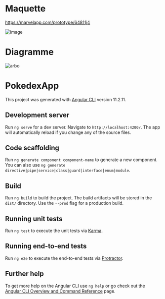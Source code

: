 # Maquette
https://marvelapp.com/prototype/64811j4

![image](https://user-images.githubusercontent.com/40793654/117727638-97aa9500-b1e8-11eb-8519-2fc1d59767a4.png)

# Diagramme
![arbo](https://user-images.githubusercontent.com/40793654/117724629-50baa080-b1e4-11eb-9711-83bad45760dd.jpg)

# PokedexApp

This project was generated with [Angular CLI](https://github.com/angular/angular-cli) version 11.2.11.

## Development server

Run `ng serve` for a dev server. Navigate to `http://localhost:4200/`. The app will automatically reload if you change any of the source files.

## Code scaffolding

Run `ng generate component component-name` to generate a new component. You can also use `ng generate directive|pipe|service|class|guard|interface|enum|module`.

## Build

Run `ng build` to build the project. The build artifacts will be stored in the `dist/` directory. Use the `--prod` flag for a production build.

## Running unit tests

Run `ng test` to execute the unit tests via [Karma](https://karma-runner.github.io).

## Running end-to-end tests

Run `ng e2e` to execute the end-to-end tests via [Protractor](http://www.protractortest.org/).

## Further help

To get more help on the Angular CLI use `ng help` or go check out the [Angular CLI Overview and Command Reference](https://angular.io/cli) page.
